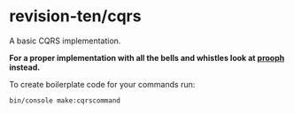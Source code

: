 # revision-ten/cqrs
A basic CQRS implementation.

**For a proper implementation with all the bells and whistles look at [prooph](https://github.com/prooph) instead.**

To create boilerplate code for your commands run:

`bin/console make:cqrscommand`
